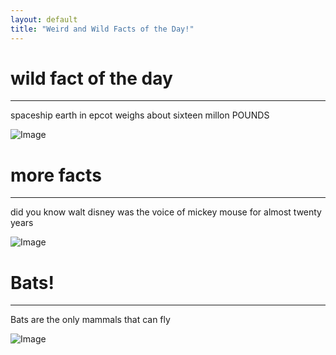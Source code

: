 ```yaml
---
layout: default
title: "Weird and Wild Facts of the Day!"
---
```


# wild fact of the day
---
spaceship earth in epcot weighs about sixteen millon POUNDS

![Image](https://upload.wikimedia.org/wikipedia/commons/thumb/5/5b/Spaceship_Earth_%283-4_crop%29.jpg/250px-Spaceship_Earth_%283-4_crop%29.jpg)

# more facts
---
did you know walt disney was the voice of mickey mouse for almost twenty years

![Image](https://upload.wikimedia.org/wikipedia/commons/thumb/4/4f/Mickey_Mouse_%28poster_version%29.svg/220px-Mickey_Mouse_%28poster_version%29.svg.png)

# Bats!
---
Bats are the only mammals that can fly

![Image](https://media.istockphoto.com/id/857904938/vector/vector-cartoon-illustration-of-cute-friendly-black-bat-character-flying-with-wings-spread-in.jpg?s=612x612&w=0&k=20&c=ERlR5DOHzH6V4HdMPmmsms0eme4FHsEDYdYs2DBtcXQ=)

